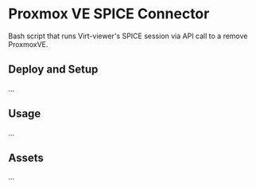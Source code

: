 # Proxmox VE SPICE Connector

Bash script that runs Virt-viewer's SPICE session via API call to a remove ProxmoxVE.

## Deploy and Setup

...

## Usage

...

## Assets

...

